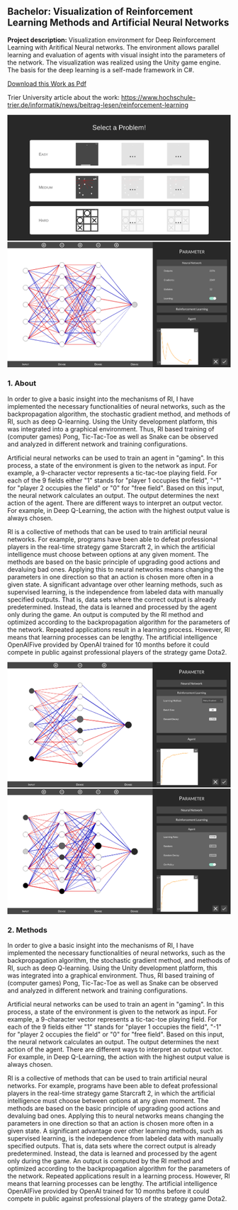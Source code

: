 ## Bachelor: Visualization of Reinforcement Learning Methods and Artificial Neural Networks

**Project description:** Visualization environment for Deep Reinforcement Learning with Aritifical Neural networks. The environment allows parallel learning and evaluation of agents with visual insight into the parameters of the network. The visualization was realized using the Unity game engine. The basis for the deep learning is a self-made framework in C#.

[Download this Work as Pdf](/pdf/Bachelorarbeit_Jonas_Wild.pdf)

Trier University article about the work: https://www.hochschule-trier.de/informatik/news/beitrag-lesen/reinforcement-learning

<img src="images/Step1.png?raw=true"/>
<img src="images/Step2.png?raw=true"/>

### 1. About

In order to give a basic insight into the mechanisms of RI, I have implemented the necessary functionalities of neural networks, such as the backpropagation algorithm, the stochastic gradient method, and methods of RI, such as deep Q-learning. Using the Unity development platform, this was integrated into a graphical environment. Thus, RI based training of (computer games) Pong, Tic-Tac-Toe as well as Snake can be observed and analyzed in different network and training configurations.

Artificial neural networks can be used to train an agent in "gaming". In this process, a state of the environment is given to the network as input. For example, a 9-character vector represents a tic-tac-toe playing field. For each of the 9 fields either "1" stands for "player 1 occupies the field", "-1" for "player 2 occupies the field" or "0" for "free field". Based on this input, the neural network calculates an output. The output determines the next action of the agent. There are different ways to interpret an output vector. For example, in Deep Q-Learning, the action with the highest output value is always chosen.

Rl is a collective of methods that can be used to train artificial neural networks. For example, programs have been able to defeat professional players in the real-time strategy game Starcraft 2, in which the artificial intelligence must choose between options at any given moment. The methods are based on the basic principle of upgrading good actions and devaluing bad ones. Applying this to neural networks means changing the parameters in one direction so that an action is chosen more often in a given state. A significant advantage over other learning methods, such as supervised learning, is the independence from labeled data with manually specified outputs. That is, data sets where the correct output is already predetermined. Instead, the data is learned and processed by the agent only during the game. An output is computed by the Rl method and optimized according to the backpropagation algorithm for the parameters of the network. Repeated applications result in a learning process. However, Rl means that learning processes can be lengthy. The artificial intelligence OpenAIFive provided by OpenAI trained for 10 months before it could compete in public against professional players of the strategy game Dota2.

<img src="images/Step2(1).png?raw=true"/>
<img src="images/Step2(2).png?raw=true"/>

### 2. Methods

In order to give a basic insight into the mechanisms of RI, I have implemented the necessary functionalities of neural networks, such as the backpropagation algorithm, the stochastic gradient method, and methods of RI, such as deep Q-learning. Using the Unity development platform, this was integrated into a graphical environment. Thus, RI based training of (computer games) Pong, Tic-Tac-Toe as well as Snake can be observed and analyzed in different network and training configurations.

Artificial neural networks can be used to train an agent in "gaming". In this process, a state of the environment is given to the network as input. For example, a 9-character vector represents a tic-tac-toe playing field. For each of the 9 fields either "1" stands for "player 1 occupies the field", "-1" for "player 2 occupies the field" or "0" for "free field". Based on this input, the neural network calculates an output. The output determines the next action of the agent. There are different ways to interpret an output vector. For example, in Deep Q-Learning, the action with the highest output value is always chosen.

Rl is a collective of methods that can be used to train artificial neural networks. For example, programs have been able to defeat professional players in the real-time strategy game Starcraft 2, in which the artificial intelligence must choose between options at any given moment. The methods are based on the basic principle of upgrading good actions and devaluing bad ones. Applying this to neural networks means changing the parameters in one direction so that an action is chosen more often in a given state. A significant advantage over other learning methods, such as supervised learning, is the independence from labeled data with manually specified outputs. That is, data sets where the correct output is already predetermined. Instead, the data is learned and processed by the agent only during the game. An output is computed by the Rl method and optimized according to the backpropagation algorithm for the parameters of the network. Repeated applications result in a learning process. However, Rl means that learning processes can be lengthy. The artificial intelligence OpenAIFive provided by OpenAI trained for 10 months before it could compete in public against professional players of the strategy game Dota2.
